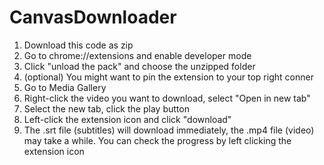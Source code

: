 ﻿# CanvasDownloader
1. Download this code as zip
2. Go to chrome://extensions and enable developer mode
3. Click "unload the pack" and choose the unzipped folder
4. (optional) You might want to pin the extension to your top right conner
5. Go to Media Gallery
6. Right-click the video you want to download, select "Open in new tab"
7. Select the new tab, click the play button
8. Left-click the extension icon and click "download"
9. The .srt file (subtitles) will download immediately, the .mp4 file (video) may take a while. You can check the progress by left clicking the extension icon
